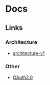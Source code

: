 # Docs

## Links

### Architecture

- [architecture-v1](Architecture/architecture-v1.md)

### Other

- [OAuth2.0](OAuth2.0)
